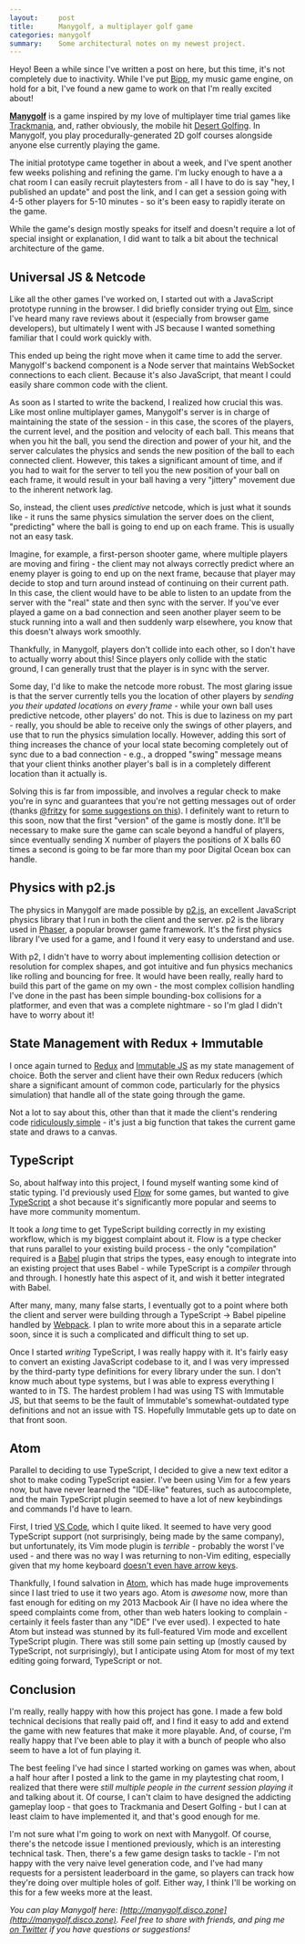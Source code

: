 ```yaml
---
layout:     post
title:      Manygolf, a multiplayer golf game
categories: manygolf
summary:    Some architectural notes on my newest project.
---
```


Heyo! Been a while since I've written a post on here, but this time, it's not completely due to inactivity. While I've put [Bipp](https://github.com/thomasboyt/bipp), my music game engine, on hold for a bit, I've found a new game to work on that I'm really excited about!

[**Manygolf**](http://manygolf.disco.zone/) is a game inspired by my love of multiplayer time trial games like [Trackmania](http://store.steampowered.com/app/375900/), and, rather obviously, the mobile hit [Desert Golfing](http://desertgolfing.captain-games.com/). In Manygolf, you play procedurally-generated 2D golf courses alongside anyone else currently playing the game.

The initial prototype came together in about a week, and I've spent another few weeks polishing and refining the game. I'm lucky enough to have a a chat room I can easily recruit playtesters from - all I have to do is say "hey, I published an update" and post the link, and I can get a session going with 4-5 other players for 5-10 minutes - so it's been easy to rapidly iterate on the game.

While the game's design mostly speaks for itself and doesn't require a lot of special insight or explanation, I did want to talk a bit about the technical architecture of the game.

## Universal JS & Netcode

Like all the other games I've worked on, I started out with a JavaScript prototype running in the browser. I did briefly consider trying out [Elm](http://elm-lang.org/), since I've heard many rave reviews about it (especially from browser game developers), but ultimately I went with JS because I wanted something familiar that I could work quickly with.

This ended up being the right move when it came time to add the server. Manygolf's backend component is a Node server that maintains WebSocket connections to each client. Because it's also JavaScript, that meant I could easily share common code with the client.

As soon as I started to write the backend, I realized how crucial this was. Like most online multiplayer games, Manygolf's server is in charge of maintaining the state of the session - in this case, the scores of the players, the current level, and the position and velocity of each ball. This means that when you hit the ball, you send the direction and power of your hit, and the server calculates the physics and sends the new position of the ball to each connected client. However, this takes a significant amount of time, and if you had to wait for the server to tell you the new position of your ball on each frame, it would result in your ball having a very "jittery" movement due to the inherent network lag.

So, instead, the client uses *predictive* netcode, which is just what it sounds like - it runs the same physics simulation the server does on the client, "predicting" where the ball is going to end up on each frame. This is usually not an easy task.

Imagine, for example, a first-person shooter game, where multiple players are moving and firing - the client may not always correctly predict where an enemy player is going to end up on the next frame, because that player may decide to stop and turn around instead of continuing on their current path. In this case, the client would have to be able to listen to an update from the server with the "real" state and then sync with the server. If you've ever played a game on a bad connection and seen another player seem to be stuck running into a wall and then suddenly warp elsewhere, you know that this doesn't always work smoothly.

Thankfully, in Manygolf, players don't collide into each other, so I don't have to actually worry about this! Since players only collide with the static ground, I can generally trust that the player is in sync with the server.

Some day, I'd like to make the netcode more robust. The most glaring issue is that the server currently tells you the location of other players by *sending you their updated locations on every frame* - while your own ball uses predictive netcode, other players' do not. This is due to laziness on my part - really, you should be able to receive only the swings of other players, and use that to run the physics simulation locally. However, adding this sort of thing increases the chance of your local state becoming completely out of sync due to a bad connection - e.g., a dropped "swing" message means that your client thinks another player's ball is in a completely different location than it actually is.

Solving this is far from impossible, and involves a regular check to make you're in sync and guarantees that you're not getting messages out of order (thanks [@fritzy](https://twitter.com/fritzy) for [some suggestions on this](https://gist.github.com/thomasboyt/a8494fedda24d35d189e#gistcomment-1731163)). I definitely want to return to this soon, now that the first "version" of the game is mostly done. It'll be necessary to make sure the game can scale beyond a handful of players, since eventually sending X number of players the positions of X balls 60 times a second is going to be far more than my poor Digital Ocean box can handle.

## Physics with p2.js

The physics in Manygolf are made possible by [p2.js](https://github.com/schteppe/p2.js), an excellent JavaScript physics library that I run in both the client and the server. p2 is the library used in [Phaser](http://phaser.io/), a popular browser game framework. It's the first physics library I've used for a game, and I found it very easy to understand and use.

With p2, I didn't have to worry about implementing collision detection or resolution for complex shapes, and got intuitive and fun physics mechanics like rolling and bouncing for free. It would have been really, really hard to build this part of the game on my own - the most complex collision handling I've done in the past has been simple bounding-box collisions for a platformer, and even that was a complete nightmare - so I'm glad I didn't have to worry about it!

## State Management with Redux + Immutable

I once again turned to [Redux](https://github.com/reactjs/redux) and [Immutable JS](https://facebook.github.io/immutable-js/) as my state management of choice. Both the server and client have their own Redux reducers (which share a significant amount of common code, particularly for the physics simulation) that handle all of the state going through the game.

Not a lot to say about this, other than that it made the client's rendering code [ridiculously simple](https://github.com/thomasboyt/manygolf/blob/8cf3bb8d5c4451b7e2b7f76c808c6bea4bc70137/src/client/render.ts) - it's just a big function that takes the current game state and draws to a canvas.

## TypeScript

So, about halfway into this project, I found myself wanting some kind of static typing. I'd previously used [Flow](http://flowtype.org/) for some games, but wanted to give [TypeScript](http://www.typescriptlang.org/) a shot because it's significantly more popular and seems to have more community momentum.

It took a *long* time to get TypeScript building correctly in my existing workflow, which is my biggest complaint about it. Flow is a type checker that runs parallel to your existing build process - the only "compilation" required is a [Babel](https://babeljs.io/) plugin that strips the types, easy enough to integrate into an existing project that uses Babel - while TypeScript is a *compiler* through and through. I honestly hate this aspect of it, and wish it better integrated with Babel.

After many, many, many false starts, I eventually got to a point where both the client and server were building through a TypeScript -> Babel pipeline handled by [Webpack](https://webpack.github.io/). I plan to write more about this in a separate article soon, since it is such a complicated and difficult thing to set up.

Once I started *writing* TypeScript, I was really happy with it. It's fairly easy to convert an existing JavaScript codebase to it, and I was very impressed by the third-party type definitions for every library under the sun. I don't know much about type systems, but I was able to express everything I wanted to in TS. The hardest problem I had was using TS with Immutable JS, but that seems to be the fault of Immutable's somewhat-outdated type definitions and not an issue with TS. Hopefully Immutable gets up to date on that front soon.

## Atom

Parallel to deciding to use TypeScript, I decided to give a new text editor a shot to make coding TypeScript easier. I've been using Vim for a few years now, but have never learned the "IDE-like" features, such as autocomplete, and the main TypeScript plugin seemed to have a lot of new keybindings and commands I'd have to learn.

First, I tried [VS Code](https://code.visualstudio.com/), which I quite liked. It seemed to have very good TypeScript support (not surprisingly, being made by the same company), but unfortunately, its Vim mode plugin is *terrible* - probably the worst I've used - and there was no way I was returning to non-Vim editing, especially given that my home keyboard [doesn't even have arrow keys](http://us.amazon.com/Mechanical-Keyboard-Keycaps-Cherry-Mx-Clear/dp/B00OFM6F80).

Thankfully, I found salvation in [Atom](https://atom.io/), which has made huge improvements since I last tried to use it two years ago. Atom is *awesome* now, more than fast enough for editing on my 2013 Macbook Air (I have no idea where the speed complaints come from, other than web haters looking to complain - certainly it feels faster than any "IDE" I've ever used). I expected to hate Atom but instead was stunned by its full-featured Vim mode and excellent TypeScript plugin. There was still some pain setting up (mostly caused by TypeScript, not surprisingly), but I anticipate using Atom for most of my text editing going forward, TypeScript or not.

## Conclusion

I'm really, really happy with how this project has gone. I made a few bold technical decisions that really paid off, and I find it easy to add and extend the game with new features that make it more playable. And, of course, I'm really happy that I've been able to play it with a bunch of people who also seem to have a lot of fun playing it.

The best feeling I've had since I started working on games was when, about a half hour after I posted a link to the game in my playtesting chat room, I realized that there were *still multiple people in the current session playing it* and talking about it. Of course, I can't claim to have designed the addicting gameplay loop - that goes to Trackmania and Desert Golfing - but I can at least claim to have implemented it, and that's good enough for me.

I'm not sure what I'm going to work on next with Manygolf. Of course, there's the netcode issue I mentioned previously, which is an interesting technical task. Then, there's a few game design tasks to tackle - I'm not happy with the very naive level generation code, and I've had many requests for a persistent leaderboard in the game, so players can track how they're doing over multiple holes of golf. Either way, I think I'll be working on this for a few weeks more at the least.

*You can play Manygolf here: [http://manygolf.disco.zone](http://manygolf.disco.zone). Feel free to share with friends, and ping me [on Twitter](https://twitter.com/thomasABoyt) if you have questions or suggestions!*